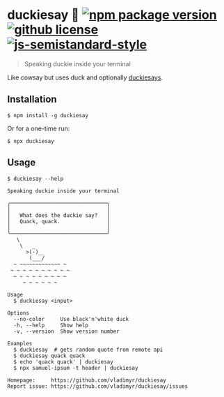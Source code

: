 # duckiesay :duck: [![npm package version](https://img.shields.io/npm/v/duckiesay.svg)](https://npm.im/duckiesay) [![github license](https://img.shields.io/github/license/vladimyr/duckiesay.svg)](https://github.com/vladimyr/duckiesay/blob/master/LICENSE) [![js-semistandard-style](https://img.shields.io/badge/code%20style-semistandard-brightgreen.svg)](https://github.com/Flet/semistandard)

>Speaking duckie inside your terminal

Like cowsay but uses duck and optionally [duckiesays](http://duckiesays.com).

## Installation

```    
$ npm install -g duckiesay
```

Or for a one-time run:

```    
$ npx duckiesay
```

## Usage

```
$ duckiesay --help

Speaking duckie inside your terminal

╭───────────────────────────────╮
│                               │
│   What does the duckie say?   │
│   Quack, quack.               │
│                               │
╰───────────────────────────────╯
   \
    \   _
      >(·)__
       (___/
  ~ ~~~~~~~~~~~~~ ~
 ~ ~ ~ ~ ~ ~ ~ ~ ~ ~
  ~ ~ ~ ~ ~ ~ ~ ~ ~
     ~ ~ ~ ~ ~ ~

Usage
  $ duckiesay <input>

Options
  --no-color     Use black'n'white duck
  -h, --help     Show help
  -v, --version  Show version number

Examples
  $ duckiesay  # gets random quote from remote api
  $ duckiesay quack quack
  $ echo 'quack quack' | duckiesay
  $ npx samuel-ipsum -t header | duckiesay

Homepage:     https://github.com/vladimyr/duckiesay
Report issue: https://github.com/vladimyr/duckiesay/issues
